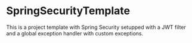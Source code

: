 # SpringSecurityTemplate
This is a project template with Spring Security setupped with a JWT filter and a global exception handler with custom exceptions.

